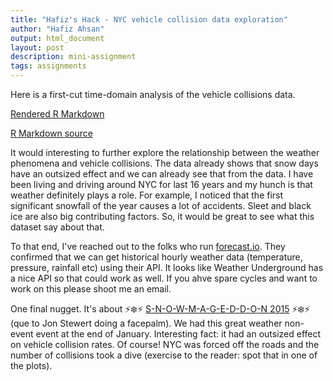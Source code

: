 ```yaml
---
title: "Hafiz's Hack - NYC vehicle collision data exploration"
author: "Hafiz Ahsan"
output: html_document
layout: post
description: mini-assignment
tags: assignments
---
```


Here is a first-cut time-domain analysis of the vehicle collisions data. 


[Rendered R Markdown]({{site.baseurl}}/assets/aha2140/collision-analysis-1.html)


[R Markdown source]({{site.baseurl}}/assets/aha2140/collision-analysis-1.rmd)


It would interesting to further explore the relationship between the weather phenomena and vehicle collisions. The data already shows that snow days have an outsized effect and we can already see that from the data. I have been living and driving around NYC for last 16 years and my hunch is that weather definitely plays a role. For example, I noticed that the first significant snowfall of the year causes a lot of accidents. Sleet and black ice are also big contributing factors. So, it would be great to see what this dataset say about that. 

To that end, I've reached  out to the folks who run [forecast.io](forecast.io).  They confirmed that we can get historical hourly weather data (temperature, pressure, rainfall etc) using their API. It looks like Weather Underground has a nice API so that could work as well. If you ahve spare cycles and want to work on this please shoot me an email.


One final nugget. It's about  :zap::snowflake::zap: [S-N-O-W-M-A-G-E-D-D-O-N 2015](http://nypost.com/tag/snowmageddon-2015/) :zap::snowflake::zap: (que to Jon Stewert doing a facepalm). We had this great weather non-event event at the end of January. Interesting fact: it had an outsized effect on vehicle collision rates. Of course! NYC was forced off the roads and the number of collisions took a dive (exercise to the reader: spot that in one of the plots). 

